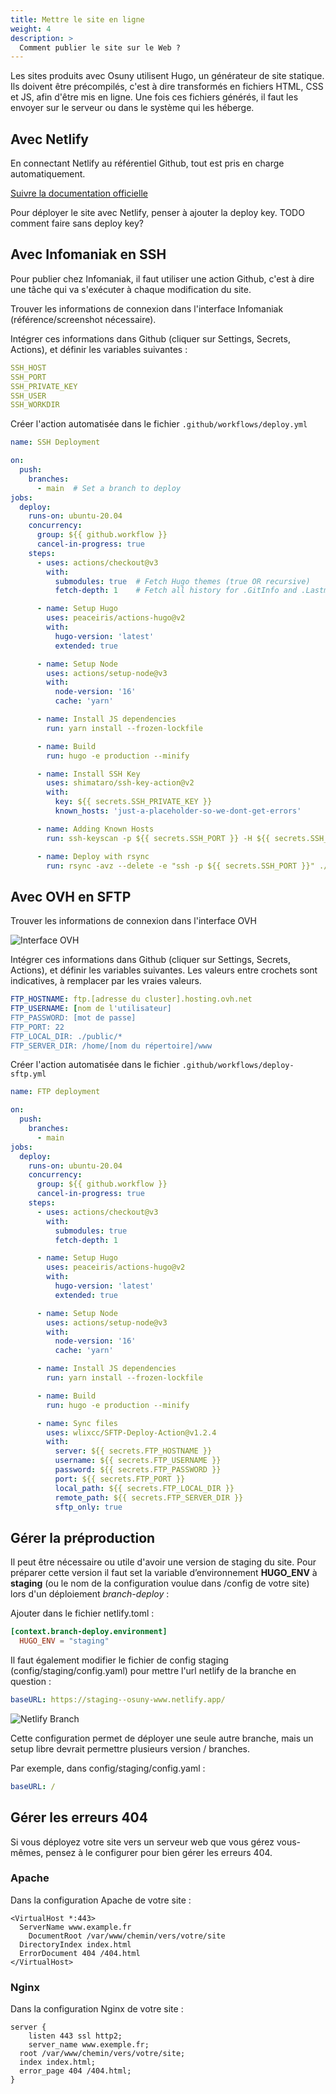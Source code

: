```yaml
---
title: Mettre le site en ligne
weight: 4
description: >
  Comment publier le site sur le Web ? 
---
```


Les sites produits avec Osuny utilisent Hugo, un générateur de site statique.
Ils doivent être précompilés, c'est à dire transformés en fichiers HTML, CSS et JS, afin d'être mis en ligne. 
Une fois ces fichiers générés, il faut les envoyer sur le serveur ou dans le système qui les héberge.

## Avec Netlify

En connectant Netlify au référentiel Github, tout est pris en charge automatiquement.

[Suivre la documentation officielle](https://docs.netlify.com/welcome/add-new-site/#import-from-an-existing-repository)

Pour déployer le site avec Netlify, penser à ajouter la deploy key. 
TODO comment faire sans deploy key? 

## Avec Infomaniak en SSH

Pour publier chez Infomaniak, il faut utiliser une action Github, c'est à dire une tâche qui va s'exécuter à chaque modification du site.

Trouver les informations de connexion dans l'interface Infomaniak (référence/screenshot nécessaire).

Intégrer ces informations dans Github (cliquer sur Settings, Secrets, Actions), et définir les variables suivantes :
``` yaml
SSH_HOST
SSH_PORT
SSH_PRIVATE_KEY
SSH_USER
SSH_WORKDIR
```

Créer l'action automatisée dans le fichier `.github/workflows/deploy.yml`
``` yaml
name: SSH Deployment

on:
  push:
    branches:
      - main  # Set a branch to deploy
jobs:
  deploy:
    runs-on: ubuntu-20.04
    concurrency:
      group: ${{ github.workflow }}
      cancel-in-progress: true
    steps:
      - uses: actions/checkout@v3
        with:
          submodules: true  # Fetch Hugo themes (true OR recursive)
          fetch-depth: 1    # Fetch all history for .GitInfo and .Lastmod

      - name: Setup Hugo
        uses: peaceiris/actions-hugo@v2
        with:
          hugo-version: 'latest'
          extended: true

      - name: Setup Node
        uses: actions/setup-node@v3
        with:
          node-version: '16'
          cache: 'yarn'

      - name: Install JS dependencies
        run: yarn install --frozen-lockfile

      - name: Build
        run: hugo -e production --minify

      - name: Install SSH Key
        uses: shimataro/ssh-key-action@v2
        with:
          key: ${{ secrets.SSH_PRIVATE_KEY }}
          known_hosts: 'just-a-placeholder-so-we-dont-get-errors'

      - name: Adding Known Hosts
        run: ssh-keyscan -p ${{ secrets.SSH_PORT }} -H ${{ secrets.SSH_HOST }} >> ~/.ssh/known_hosts

      - name: Deploy with rsync
        run: rsync -avz --delete -e "ssh -p ${{ secrets.SSH_PORT }}" ./public/ ${{ secrets.SSH_USER }}@${{ secrets.SSH_HOST }}:${{ secrets.SSH_WORKDIR }}/
```

## Avec OVH en SFTP

Trouver les informations de connexion dans l'interface OVH

![Interface OVH](/images/ovh.png)

Intégrer ces informations dans Github (cliquer sur Settings, Secrets, Actions), et définir les variables suivantes.
Les valeurs entre crochets sont indicatives, à remplacer par les vraies valeurs.
```yaml
FTP_HOSTNAME: ftp.[adresse du cluster].hosting.ovh.net
FTP_USERNAME: [nom de l'utilisateur]
FTP_PASSWORD: [mot de passe]
FTP_PORT: 22
FTP_LOCAL_DIR: ./public/*
FTP_SERVER_DIR: /home/[nom du répertoire]/www
```
Créer l'action automatisée dans le fichier `.github/workflows/deploy-sftp.yml`
```yaml
name: FTP deployment

on:
  push:
    branches:
      - main
jobs:
  deploy:
    runs-on: ubuntu-20.04
    concurrency:
      group: ${{ github.workflow }}
      cancel-in-progress: true
    steps:
      - uses: actions/checkout@v3
        with:
          submodules: true
          fetch-depth: 1

      - name: Setup Hugo
        uses: peaceiris/actions-hugo@v2
        with:
          hugo-version: 'latest'
          extended: true

      - name: Setup Node
        uses: actions/setup-node@v3
        with:
          node-version: '16'
          cache: 'yarn'

      - name: Install JS dependencies
        run: yarn install --frozen-lockfile

      - name: Build
        run: hugo -e production --minify

      - name: Sync files
        uses: wlixcc/SFTP-Deploy-Action@v1.2.4
        with:
          server: ${{ secrets.FTP_HOSTNAME }}
          username: ${{ secrets.FTP_USERNAME }}
          password: ${{ secrets.FTP_PASSWORD }}
          port: ${{ secrets.FTP_PORT }}
          local_path: ${{ secrets.FTP_LOCAL_DIR }}
          remote_path: ${{ secrets.FTP_SERVER_DIR }}
          sftp_only: true
```

## Gérer la préproduction

Il peut être nécessaire ou utile d'avoir une version de staging du site. Pour préparer cette version il faut set la variable d’environnement **HUGO_ENV** à **staging** (ou le nom de la configuration voulue dans /config de votre site) lors d'un déploiement *branch-deploy* :

Ajouter dans le fichier netlify.toml :

```toml
[context.branch-deploy.environment]
  HUGO_ENV = "staging"
```

Il faut également modifier le fichier de config staging (config/staging/config.yaml) pour mettre l'url netlify de la branche en question :

```yaml
baseURL: https://staging--osuny-www.netlify.app/
```

![Netlify Branch](/static/images/v1_to_v2-netlify-branches.png)

Cette configuration permet de déployer une seule autre branche, mais un setup libre devrait permettre plusieurs version / branches.

Par exemple, dans config/staging/config.yaml :

```yaml
baseURL: /
```

## Gérer les erreurs 404

Si vous déployez votre site vers un serveur web que vous gérez vous-mêmes, pensez à le configurer pour bien gérer les erreurs 404.

### Apache

Dans la configuration Apache de votre site :

```
<VirtualHost *:443>
  ServerName www.example.fr
	DocumentRoot /var/www/chemin/vers/votre/site
  DirectoryIndex index.html
  ErrorDocument 404 /404.html
</VirtualHost>
```

### Nginx

Dans la configuration Nginx de votre site :

```
server {
	listen 443 ssl http2;
	server_name www.exemple.fr;
  root /var/www/chemin/vers/votre/site;
  index index.html;
  error_page 404 /404.html;
}
```
